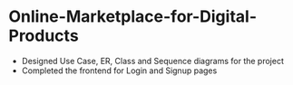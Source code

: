 # Online-Marketplace-for-Digital-Products

- Designed Use Case, ER, Class and Sequence diagrams for the project
- Completed the frontend for Login and Signup pages
